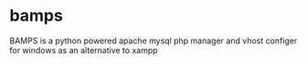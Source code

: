 # bamps
BAMPS is a python powered apache mysql php manager and vhost configer for windows as an alternative to xampp
